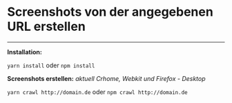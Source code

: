 # Screenshots von der angegebenen URL erstellen

---

**Installation:**

`yarn install` oder `npm install`

**Screenshots erstellen:**
*aktuell Crhome, Webkit und Firefox - Desktop*

`yarn crawl http://domain.de` oder `npm crawl http://domain.de`

